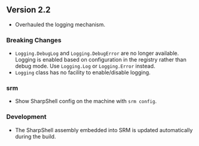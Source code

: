 ## Version 2.2

 * Overhauled the logging mechanism.
 

### Breaking Changes

 * `Logging.DebugLog` and `Logging.DebugError` are no longer available. Logging is 
   enabled based on configuration in the registry rather than debug mode. Use 
   `Logging.Log` or `Logging.Error` instead.
 * `Logging` class has no facility to enable/disable logging.

### srm

* Show SharpShell config on the machine with `srm config`.

### Development

* The SharpShell assembly embedded into SRM is updated automatically during the build.